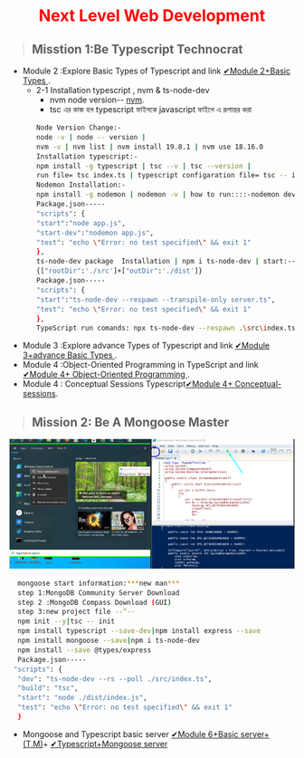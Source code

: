 <p>
 <h1 style="color:red;" align="center">Next Level Web Development</h1>
</p>

> ## Misstion 1:Be Typescript Technocrat 
- Module 2 :Explore Basic Types of Typescript and link [✔Module 2+Basic Types ](https://github.com/julfiker755/Basic-TypeScript-and-Types).
  - 2-1 Installation typescript , nvm & ts-node-dev
    - nvm node version-- [nvm](https://www.freecodecamp.org/news/nvm-for-windows-how-to-download-and-install-node-version-manager-in-windows-10/).
    - tsc  এর কাজ হল typescript  ফাইলকে javascript ফাইলে এ রূপান্তর করা
     ```sh
    Node Version Change:-
    node -v | node -- version |
    nvm -v | nvm list | nvm install 19.8.1 | nvm use 18.16.0
    Installation typescript:-
    npm install -g typescript | tsc --v | tsc --version |
    run file= tsc index.ts | typescript configaration file= tsc -- init | package.json file comoand=npm init -y
    Nodemon Installation:-
    npm install -g nodemon | nodemon -v | how to run::::-nodemon dev
    Package.json-----
    "scripts": {
    "start":"node app.js",
    "start-dev":"nodemon app.js",
    "test": "echo \"Error: no test specified\" && exit 1"
    },
    ts-node-dev package  Installation | npm i ts-node-dev | start:--npx ts-node-dev src/Function.ts|
    {["rootDir":'./src']+["outDir":'./dist']}
     Package.json-----
    "scripts": {
    "start":"ts-node-dev --respawn --transpile-only server.ts",
    "test": "echo \"Error: no test specified\" && exit 1"
    },
    TypeScript run comands: npx ts-node-dev --respawn .\src\index.ts
     
    ```
-  Module 3 :Explore advance Types of Typescript and link [✔Module 3+advance Basic Types ](https://github.com/julfiker755/Advance-TypeScript-and-Types).
-  Module 4 :Object-Oriented Programming in TypeScript and link [✔Module 4+ Object-Oriented Programming ](https://github.com/julfiker755/Object-Oriented-Programming-in-TypeScript/tree/main).
-  Module 4 : Conceptual Sessions Typescript[✔Module 4+ Conceptual-sessions](https://github.com/julfiker755/Conceptual-sessions-typescript).

> ## Mission 2: Be A Mongoose Master
![alt text](01.png)
  ```sh
    mongoose start information:***new man***
    step 1:MongoDB Community Server Download
    step 2 :MongoDB Compass Download (GUI)
    step 3:new project file --^--
    npm init --y|tsc -- init
    npm install typescript --save-dev|npm install express --save
    npm install mongoose --save|npm i ts-node-dev
    npm install --save @types/express
    Package.json-----
   "scripts": {
    "dev": "ts-node-dev --rs --poll ./src/index.ts",
    "build": "tsc",
    "start": "node ./dist/index.js",
    "test": "echo \"Error: no test specified\" && exit 1"
    }
  ```
- Mongoose and Typescript basic server [✔Module 6+Basic server+(T,M)](https://github.com/julfiker755/mongoose-typescript-basic-server/tree/main)+ [✔Typescript+Mongoose server](https://github.com/julfiker755/typescript-mongoose-server/tree/main)

